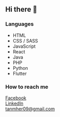 ## Hi there 👋

### Languages
- HTML
- CSS / SASS
- JavaScript
- React
- Java
- PHP
- Python
- Flutter

### How to reach me 
[Facebook](https://www.facebook.com/tanmherjohn/) \
[LinkedIn](https://www.linkedin.com/in/mher-john-tan-2423ab1b5/) \
[tanmher09@gmail.com](tanmher09@gmail.com)


